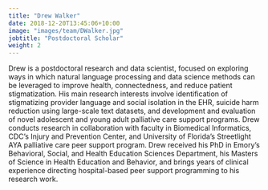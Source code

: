 ```yaml
---
title: "Drew Walker"
date: 2018-12-20T13:45:06+10:00
image: "images/team/DWalker.jpg"
jobtitle: "Postdoctoral Scholar"
weight: 2
---
```


Drew is a postdoctoral research and data scientist, focused on exploring ways in which natural language processing and data science methods can be leveraged to improve health, connectedness, and reduce patient stigmatization. His main research interests involve identification of stigmatizing provider language and social isolation in the EHR, suicide harm reduction using large-scale text datasets, and development and evaluation of novel adolescent and young adult palliative care support programs. Drew conducts research in collaboration with faculty in Biomedical Informatics, CDC’s Injury and Prevention Center, and University of Florida’s Streetlight AYA palliative care peer support program. Drew received his PhD in Emory’s Behavioral, Social, and Health Education Sciences Department, his Masters of Science in Health Education and Behavior, and brings years of clinical experience directing hospital-based peer support programming to his research work.